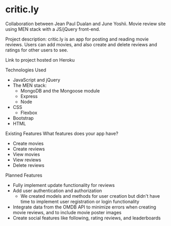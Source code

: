 # critic.ly
Collaboration between Jean Paul Dualan and June Yoshii. Movie review site using MEN stack with a JS/jQuery front-end.

Project description:
critic.ly is an app for posting and reading movie reviews. Users can add movies, and also create and delete reviews and ratings for other users to see.

Link to project hosted on Heroku

Technologies Used
* JavaScript and jQuery
* The MEN stack:
  - MongoDB and the Mongoose module
  - Express
  - Node
* CSS
  - Flexbox
* Bootstrap
* HTML

Existing Features
What features does your app have? 
* Create movies
* Create reviews
* View movies
* View reviews
* Delete reviews

Planned Features
* Fully implement update functionality for reviews
* Add user authentication and authorization
  - We created models and methods for user creation but didn't have time to implement user registration or login functionality
* Integrate data from the OMDB API to minimize errors when creating movie reviews, and to include movie poster images
* Create social features like following, rating reviews, and leaderboards
